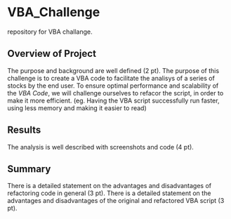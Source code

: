 # VBA_Challenge
 repository for VBA challange.
## Overview of Project
The purpose and background are well defined (2 pt).
The purpose of this challenge is to create a VBA code to facilitate the analisys of a series of stocks by the end user. To ensure optimal performance and scalability of the *VBA Code*, we will challenge ourselves to refacor the script, in order to make it more efficient. (eg. Having the VBA script successfully run faster, using less memory and making it easier to read)
## Results
The analysis is well described with screenshots and code (4 pt).
## Summary
There is a detailed statement on the advantages and disadvantages of refactoring code in general (3 pt).
There is a detailed statement on the advantages and disadvantages of the original and refactored VBA script (3 pt).
